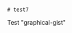                                                                                                     # test7
Test "graphical-gist"